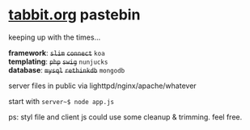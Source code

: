 # [tabbit.org](http://tabbit.org) pastebin 

keeping up with the times...

**framework**: ~~`slim`~~ ~~`connect`~~ `koa`  
**templating**: ~~`php`~~ ~~`swig`~~ `nunjucks`  
**database**: ~~`mysql`~~ ~~`rethinkdb`~~ `mongodb`  
  

server files in public via lighttpd/nginx/apache/whatever

start with ```server~$ node app.js```

ps: styl file and client js could use some cleanup & trimming. feel free.